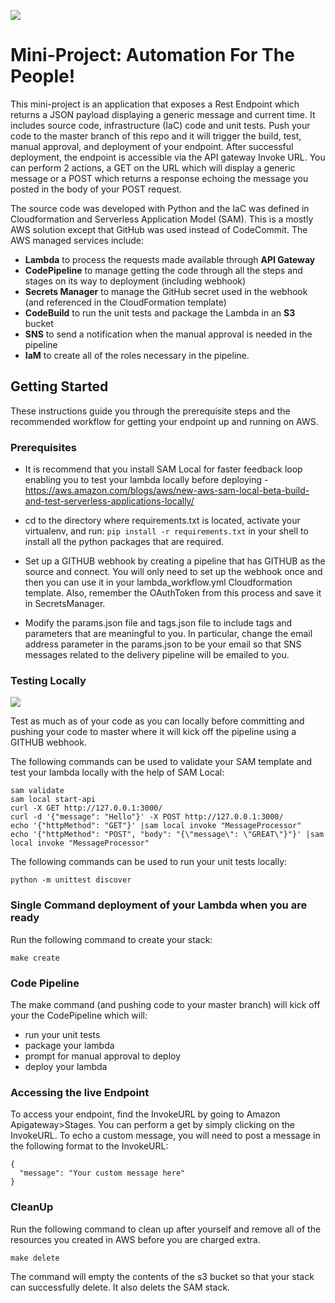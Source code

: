 
[<img src="https://files.realpython.com/media/aws-lambda-api-gateway-python-logos.a12cf4dc33bf.png">](https://files.realpython.com)
# Mini-Project: Automation For The People!

This mini-project is an application that exposes a Rest Endpoint which returns a JSON payload displaying a generic message and current time. It includes source code, infrastructure (IaC) code and unit tests.  Push your code to the master branch of this repo and it will trigger the build, test, manual approval, and deployment of your endpoint.  After successful deployment, the endpoint is accessible via the API gateway Invoke URL.  You can perform 2 actions, a GET on the URL which will display a generic message or a POST which returns a response echoing the message you posted in the body of your POST request.  

The source code was developed with Python and the IaC was defined in Cloudformation and Serverless Application Model (SAM).  This is a mostly AWS solution except that GitHub was used instead of CodeCommit.  The AWS managed services include:
* **Lambda** to process the requests made available through **API Gateway**
* **CodePipeline** to manage getting the code through all the steps and stages on its way to deployment (including webhook)
* **Secrets Manager** to manage the GitHub secret used in the webhook (and referenced in the CloudFormation template)
* **CodeBuild** to run the unit tests and package the Lambda in an **S3** bucket
* **SNS** to send a notification when the manual approval is needed in the pipeline
* **IaM** to create all of the roles necessary in the pipeline.  

## Getting Started

These instructions guide you through the prerequisite steps and the recommended workflow for getting your endpoint up and running on AWS.

### Prerequisites

* It is recommend that you install SAM Local for faster feedback loop enabling you to test your lambda locally before deploying - https://aws.amazon.com/blogs/aws/new-aws-sam-local-beta-build-and-test-serverless-applications-locally/

* cd to the directory where requirements.txt is located, activate your virtualenv, and run:
```pip install -r requirements.txt```
in your shell to install all the python packages that are required.

* Set up a GITHUB webhook by creating a pipeline that has GITHUB as the source and connect.  You will only need to set up the webhook once and then you can use it in your lambda_workflow.yml Cloudformation template.  Also, remember the OAuthToken from this process and save it in SecretsManager.

* Modify the params.json file and tags.json file to include tags and parameters that are meaningful to you.  In particular, change the email address parameter in the params.json to be your email so that SNS messages related to the delivery pipeline will be emailed to you.

### Testing Locally

[<img src="https://github.com/awslabs/serverless-application-model/blob/master/aws_sam_introduction.png?raw=true">](https://github.com/)

Test as much as of your code as you can locally before committing and pushing your code to master where it will kick off the pipeline using a GITHUB webhook.

The following commands can be used to validate your SAM template and test your lambda locally with the help of SAM Local:
```
sam validate
sam local start-api
curl -X GET http://127.0.0.1:3000/
curl -d '{"message": "Hello"}' -X POST http://127.0.0.1:3000/
echo '{"httpMethod": "GET"}' |sam local invoke "MessageProcessor"
echo '{"httpMethod": "POST", "body": "{\"message\": \"GREAT\"}"}' |sam local invoke "MessageProcessor"
```
The following commands can be used to run your unit tests locally:
```
python -m unittest discover
```

### Single Command deployment of your Lambda when you are ready

Run the following command to create your stack:
```
make create
```

### Code Pipeline
The make command (and pushing code to your master branch) will kick off your the CodePipeline which will:
* run your unit tests
* package your lambda
* prompt for manual approval to deploy
* deploy your lambda

### Accessing the live Endpoint
To access your endpoint, find the InvokeURL by going to Amazon Apigateway>Stages.  You can perform a get by simply clicking on the InvokeURL.  To echo a custom message, you will need to post a message in the following format to the InvokeURL:
```
{
  "message": "Your custom message here"
}
```

### CleanUp

Run the following command to clean up after yourself and remove all of the resources you created in AWS before you are charged extra.
```
make delete
```
The command will empty the contents of the s3 bucket so that your stack can successfully delete.  It also delets the SAM stack.
